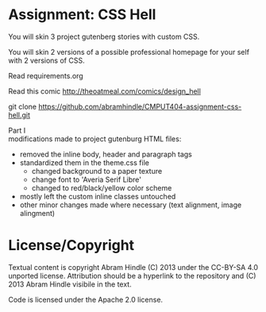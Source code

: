 Assignment: CSS Hell
====================

You will skin 3 project gutenberg stories with custom CSS.

You will skin 2 versions of a possible professional homepage for your
self with 2 versions of CSS.

Read requirements.org

Read this comic http://theoatmeal.com/comics/design_hell

git clone https://github.com/abramhindle/CMPUT404-assignment-css-hell.git

Part I
<br>modifications made to project gutenburg HTML files:
- removed the inline body, header and paragraph tags
- standardized them in the theme.css file
    - changed background to a paper texture
    - change font to 'Averia Serif Libre'
    - changed to red/black/yellow color scheme
- mostly left the custom inline classes untouched
- other minor changes made where necessary (text alignment, image alingment)

License/Copyright
=================

Textual content is copyright Abram Hindle (C) 2013 under the CC-BY-SA
4.0 unported license. Attribution should be a hyperlink to the
repository and (C) 2013 Abram Hindle visibile in the text.

Code is licensed under the Apache 2.0 license.


